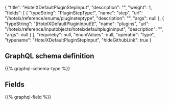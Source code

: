 {
  "title": "HotelXDefaultPluginStepInput",
  "description": "",
  "weight": 1,
  "fields": [
    {
      "typeString": "PluginStepType!",
      "name": "step",
      "url": "/hotelx/reference/enums/pluginsteptype",
      "description": "",
      "args": null
    },
    {
      "typeString": "[HotelXDefaultPluginInput!]!",
      "name": "plugins",
      "url": "/hotelx/reference/inputobjects/hotelxdefaultplugininput",
      "description": "",
      "args": null
    }
  ],
  "requireby": null,
  "enumValues": null,
  "operator": "type",
  "typename": "HotelXDefaultPluginStepInput",
  "hideGithubLink": true
}
## GraphQL schema definition

{{% graphql-schema-type %}}

## Fields

{{% graphql-field %}}
